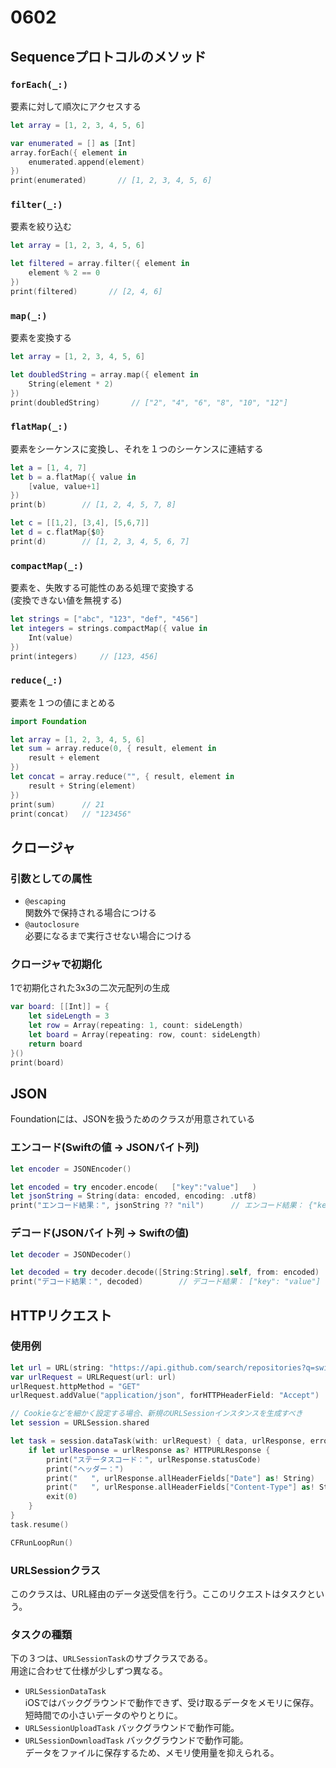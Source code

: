 # 0602

## Sequenceプロトコルのメソッド

### `forEach(_:)`

要素に対して順次にアクセスする

```swift
let array = [1, 2, 3, 4, 5, 6]

var enumerated = [] as [Int]
array.forEach({ element in
    enumerated.append(element)
})
print(enumerated)       // [1, 2, 3, 4, 5, 6]
```

### `filter(_:)`

要素を絞り込む

```swift
let array = [1, 2, 3, 4, 5, 6]

let filtered = array.filter({ element in
    element % 2 == 0
})
print(filtered)       // [2, 4, 6]
```

### `map(_:)`

要素を変換する

```swift
let array = [1, 2, 3, 4, 5, 6]

let doubledString = array.map({ element in
    String(element * 2)
})
print(doubledString)       // ["2", "4", "6", "8", "10", "12"]
```

### `flatMap(_:)`

要素をシーケンスに変換し、それを１つのシーケンスに連結する

```swift
let a = [1, 4, 7]
let b = a.flatMap({ value in
    [value, value+1]
})
print(b)        // [1, 2, 4, 5, 7, 8]

let c = [[1,2], [3,4], [5,6,7]]
let d = c.flatMap{$0}
print(d)        // [1, 2, 3, 4, 5, 6, 7]
```

### `compactMap(_:)`

要素を、失敗する可能性のある処理で変換する  
(変換できない値を無視する)

```swift
let strings = ["abc", "123", "def", "456"]
let integers = strings.compactMap({ value in
    Int(value)
})
print(integers)     // [123, 456]
```

### `reduce(_:)`

要素を１つの値にまとめる

```swift
import Foundation

let array = [1, 2, 3, 4, 5, 6]
let sum = array.reduce(0, { result, element in
    result + element
})
let concat = array.reduce("", { result, element in
    result + String(element)
})
print(sum)      // 21
print(concat)   // "123456"
```

## クロージャ

### 引数としての属性

- `@escaping`  
  関数外で保持される場合につける
- `@autoclosure`  
  必要になるまで実行させない場合につける

### クロージャで初期化

1で初期化された3x3の二次元配列の生成

```swift
var board: [[Int]] = {
    let sideLength = 3
    let row = Array(repeating: 1, count: sideLength)
    let board = Array(repeating: row, count: sideLength)
    return board
}()
print(board)
```

## JSON

Foundationには、JSONを扱うためのクラスが用意されている

### エンコード(Swiftの値 -> JSONバイト列)

```swift
let encoder = JSONEncoder()

let encoded = try encoder.encode(   ["key":"value"]   )
let jsonString = String(data: encoded, encoding: .utf8)
print("エンコード結果：", jsonString ?? "nil")      // エンコード結果： {"key":"value"}
```

### デコード(JSONバイト列 -> Swiftの値)

```swift
let decoder = JSONDecoder()

let decoded = try decoder.decode([String:String].self, from: encoded)
print("デコード結果：", decoded)        // デコード結果： ["key": "value"]
```

## HTTPリクエスト

### 使用例

```swift
let url = URL(string: "https://api.github.com/search/repositories?q=swift")!
var urlRequest = URLRequest(url: url)
urlRequest.httpMethod = "GET"
urlRequest.addValue("application/json", forHTTPHeaderField: "Accept")

// Cookieなどを細かく設定する場合、新規のURLSessionインスタンスを生成すべき
let session = URLSession.shared

let task = session.dataTask(with: urlRequest) { data, urlResponse, error in
    if let urlResponse = urlResponse as? HTTPURLResponse {
        print("ステータスコード：", urlResponse.statusCode)
        print("ヘッダー：")
        print("   ", urlResponse.allHeaderFields["Date"] as! String)
        print("   ", urlResponse.allHeaderFields["Content-Type"] as! String)
        exit(0)
    }
}
task.resume()

CFRunLoopRun()
```

### URLSessionクラス

このクラスは、URL経由のデータ送受信を行う。ここのリクエストはタスクという。

### タスクの種類

下の３つは、`URLSessionTask`のサブクラスである。  
用途に合わせて仕様が少しずつ異なる。

- `URLSessionDataTask`  
    iOSではバックグラウンドで動作できず、受け取るデータをメモリに保存。  
    短時間での小さいデータのやりとりに。
- `URLSessionUploadTask`
    バックグラウンドで動作可能。
- `URLSessionDownloadTask`
    バックグラウンドで動作可能。  
    データをファイルに保存するため、メモリ使用量を抑えられる。
